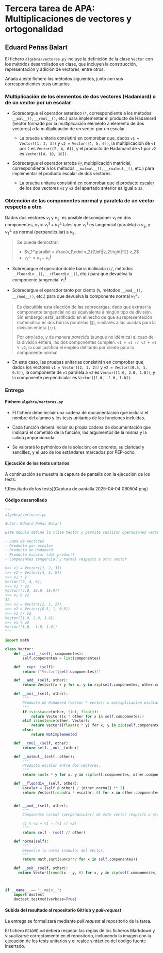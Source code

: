 # Tercera tarea de APA: Multiplicaciones de vectores y ortogonalidad

## Eduard Peñas Balart 

El fichero `algebra/vectores.py` incluye la definición de la clase `Vector` con los
métodos desarrollados en clase, que incluyen la construcción, representación y
adición de vectores, entre otros.

Añada a este fichero los métodos siguientes, junto con sus correspondientes
tests unitarios.

### Multiplicación de los elementos de dos vectores (Hadamard) o de un vector por un escalar

- Sobrecargue el operador asterisco (`*`, correspondiente a los métodos `__mul__()`,
  `__rmul__()`, etc.) para implementar el producto de Hadamard (vector formado por
  la multiplicación elemento a elemento de dos vectores) o la multiplicación de un
  vector por un escalar.

  - La prueba unitaria consistirá en comprobar que, dados `v1 = Vector([1, 2, 3])` y
    `v2 = Vector([4, 5, 6])`, la multiplicación de `v1` por `2` es `Vector([2, 4, 6])`,
    y el producto de Hadamard de `v1` por `v2` es `Vector([4, 10, 18])`.

- Sobrecargue el operador arroba (`@`, multiplicación matricial, correspondiente a los
  métodos `__matmul__()`, `__rmatmul__()`, etc.) para implementar el producto escalar
  de dos vectores.

  - La prueba unitaria consistirá en comprobar que el producto escalar de los dos
    vectores `v1` y `v2` del apartado anterior es igual a `32`.

### Obtención de las componentes normal y paralela de un vector respecto a otro

Dados dos vectores $v_1$ y $v_2$, es posible descomponer $v_1$ en dos componentes,
$v_1 = v_1^\parallel + v_1^\perp$ tales que $v_1^\parallel$ es tangencial (paralela) a
$v_2$, y $v_1^\perp$ es normal (perpendicular) a $v_2$.

> Se puede demostrar:
>
> - $v_1^\parallel = \frac{v_1\cdot v_2}{\left|v_2\right|^2} v_2$
> - $v_1^\perp = v_1 - v_1^\parallel$

- Sobrecargue el operador doble barra inclinada (`//`, métodos `__floordiv__()`,
  `__rfloordiv__()`, etc.) para que devuelva la componente tangencial $v_1^\parallel$.

- Sobrecargue el operador tanto por ciento (`%`, métodos `__mod__()`, `__rmod__()`, etc.)
  para que devuelva la componente normal $v_1^\perp$.

> Es discutible esta elección de las sobrecargas, dado que extraer la componente
> tangencial no es equivalente a ningún tipo de división. Sin embargo, está
> justificado en el hecho de que su representación matemática es dos barras
> paralelas ($\parallel$), similares a las usadas para la división entera (`//`).
>
> Por otro lado, y de manera *parecida* (aunque no idéntica) al caso de la división
> entera, las dos componentes cumplen: `v1 = v1 // v2 + v1 % v2`, lo cual justifica
> el empleo del tanto por ciento para la componente normal.

- En este caso, las pruebas unitarias consistirán en comprobar que, dados los vectores
  `v1 = Vector([2, 1, 2])` y `v2 = Vector([0.5, 1, 0.5])`, la componente de `v1` paralela
  a `v2` es `Vector([1.0, 2.0, 1.0])`, y la componente perpendicular es `Vector([1.0, -1.0, 1.0])`.

### Entrega

#### Fichero `algebra/vectores.py`

- El fichero debe incluir una cadena de documentación que incluirá el nombre del alumno
  y los tests unitarios de las funciones incluidas.

- Cada función deberá incluir su propia cadena de documentación que indicará el cometido
  de la función, los argumentos de la misma y la salida proporcionada.

- Se valorará lo pythónico de la solución; en concreto, su claridad y sencillez, y el
  uso de los estándares marcados por PEP-ocho.

#### Ejecución de los tests unitarios

A continuación se muestra la captura de pantalla con la ejecución de los tests:

![Resultado de los tests](Captura de pantalla 2025-04-04 080504.png)

#### Código desarrollado
```python
"""
algebra/vectores.py

Autor: Eduard Peñas Balart

Este módulo define la clase Vector y permite realizar operaciones vectoriales como:

- Suma de vectores
- Producto por escalar
- Producto de Hadamard
- Producto escalar (dot product)
- Componentes tangencial y normal respecto a otro vector

>>> v1 = Vector([1, 2, 3])
>>> v2 = Vector([4, 5, 6])
>>> v1 * 2
Vector([2, 4, 6])
>>> v1 * v2
Vector([4.0, 10.0, 18.0])
>>> v1 @ v2
32
>>> v1 = Vector([2, 1, 2])
>>> v2 = Vector([0.5, 1, 0.5])
>>> v1 // v2
Vector([1.0, 2.0, 1.0])
>>> v1 % v2
Vector([1.0, -1.0, 1.0])
"""

import math

class Vector:
    def __init__(self, componentes):
        self.componentes = list(componentes)

    def __repr__(self):
        return f"Vector({self.componentes})"

    def __add__(self, other):
        return Vector([x + y for x, y in zip(self.componentes, other.componentes)])

    def __mul__(self, other):
        """
        Producto de Hadamard (vector * vector) o multiplicación escalar (vector * escalar).
        """
        if isinstance(other, (int, float)):
            return Vector([x * other for x in self.componentes])
        elif isinstance(other, Vector):
            return Vector([float(x * y) for x, y in zip(self.componentes, other.componentes)])
        else:
            return NotImplemented

    def __rmul__(self, other):
        return self.__mul__(other)

    def __matmul__(self, other):
        """
        Producto escalar entre dos vectores.
        """
        return sum(x * y for x, y in zip(self.componentes, other.componentes))

    def __floordiv__(self, other):
        escalar = (self @ other) / (other.norma() ** 2)
        return Vector([round(x * escalar, 6) for x in other.componentes])


    def __mod__(self, other):
        """
        Componente normal (perpendicular) de este vector respecto a otro.

        v1 % v2 = v1 - (v1 // v2)
        """
        return self - (self // other)

    def norma(self):
        """
        Devuelve la norma (módulo) del vector.
        """
        return math.sqrt(sum(x**2 for x in self.componentes))

    def __sub__(self, other):
      return Vector([round(x - y, 6) for x, y in zip(self.componentes, other.componentes)])



if __name__ == "__main__":
    import doctest
    doctest.testmod(verbose=True)
```

#### Subida del resultado al repositorio GitHub y *pull-request*

La entrega se formalizará mediante *pull request* al repositorio de la tarea.

El fichero `README.md` deberá respetar las reglas de los ficheros Markdown y
visualizarse correctamente en el repositorio, incluyendo la imagen con la ejecución de
los tests unitarios y el realce sintáctico del código fuente insertado.
